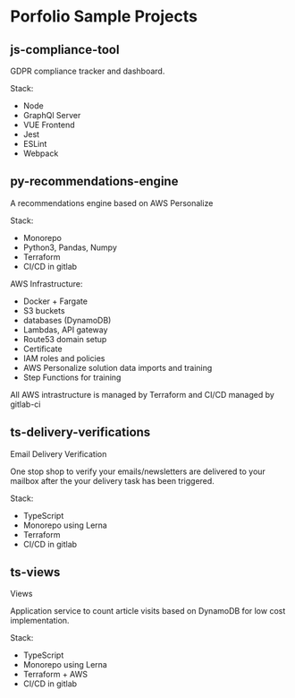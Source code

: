 # Porfolio Sample Projects

## js-compliance-tool

GDPR compliance tracker and dashboard.

Stack:

* Node
* GraphQl Server
* VUE Frontend
* Jest
* ESLint
* Webpack

## py-recommendations-engine

A recommendations engine based on AWS Personalize

Stack:

* Monorepo 
* Python3, Pandas, Numpy
* Terraform
* CI/CD in gitlab

AWS Infrastructure:

* Docker + Fargate
* S3 buckets
* databases (DynamoDB)
* Lambdas, API gateway
* Route53 domain setup
* Certificate
* IAM roles and policies
* AWS Personalize solution data imports and training
* Step Functions for training

All AWS intrastructure is managed by Terraform and CI/CD managed by gitlab-ci

## ts-delivery-verifications

Email Delivery Verification

One stop shop to verify your emails/newsletters are delivered to your mailbox after the your delivery task has been triggered.

Stack:
* TypeScript
* Monorepo using Lerna 
* Terraform
* CI/CD in gitlab

## ts-views

Views

Application service to count article visits based on DynamoDB for low cost implementation.

Stack:
* TypeScript
* Monorepo using Lerna 
* Terraform + AWS
* CI/CD in gitlab